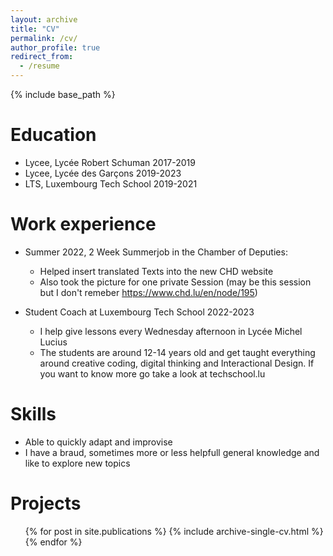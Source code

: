```yaml
---
layout: archive
title: "CV"
permalink: /cv/
author_profile: true
redirect_from:
  - /resume
---
```


{% include base_path %}

Education
======
* Lycee, Lycée Robert Schuman 2017-2019
* Lycee, Lycée des Garçons 2019-2023
* LTS, Luxembourg Tech School 2019-2021

Work experience
======
* Summer 2022, 2 Week Summerjob in the Chamber of Deputies: 
  * Helped insert translated Texts into the new CHD website
  * Also took the picture for one private Session (may be this session but I don't remeber https://www.chd.lu/en/node/195)

* Student Coach at Luxembourg Tech School 2022-2023
  * I help give lessons every Wednesday afternoon in Lycée Michel Lucius
  * The students are around 12-14 years old and get taught everything around creative coding, digital thinking and Interactional Design. If you want to know more go take a look at techschool.lu
  
Skills
======
* Able to quickly adapt and improvise
* I have a braud, sometimes more or less helpfull general knowledge and like to explore new topics

Projects
======
  <ul>{% for post in site.publications %}
    {% include archive-single-cv.html %}
  {% endfor %}</ul>
  